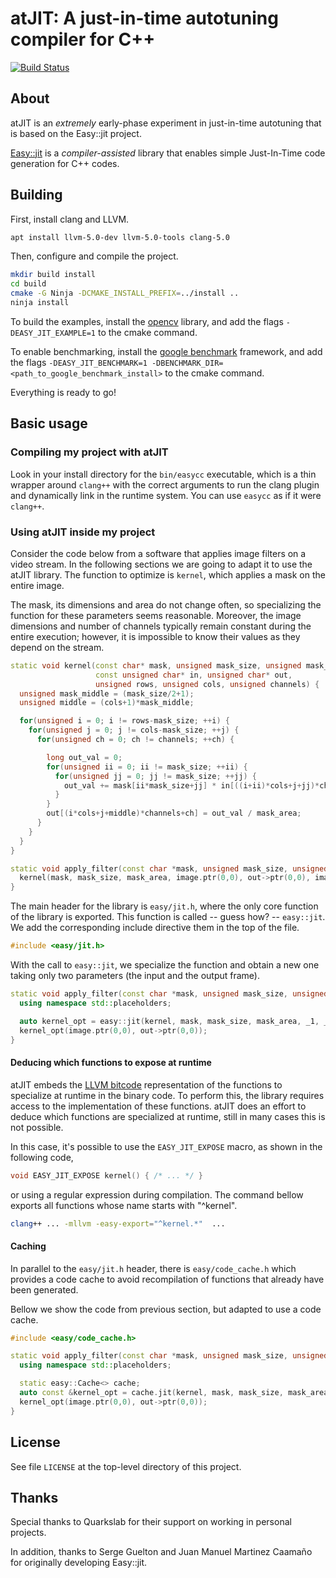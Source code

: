 atJIT: A just-in-time autotuning compiler for C++
==========================================

[![Build Status](https://travis-ci.org/kavon/atJIT.svg?branch=master)](https://travis-ci.org/kavon/atJIT)

About
-----

atJIT is an _extremely_ early-phase experiment in just-in-time autotuning that
is based on the Easy::jit project. 

[Easy::jit](https://github.com/jmmartinez/easy-just-in-time) is a
_compiler-assisted_ library that enables simple Just-In-Time
code generation for C++ codes.

Building
--------

First, install clang and LLVM.

```bash
apt install llvm-5.0-dev llvm-5.0-tools clang-5.0
```

Then, configure and compile the project.

```bash
mkdir build install
cd build
cmake -G Ninja -DCMAKE_INSTALL_PREFIX=../install ..
ninja install
```
<!--
cmake -DLLVM_DIR=/usr/lib/llvm-5.0/cmake <path_to_easy_jit_src>
cmake --build .
-->

To build the examples, install the [opencv](https://opencv.org/) library,
and add the flags ```-DEASY_JIT_EXAMPLE=1``` to the cmake command.

To enable benchmarking, install the [google benchmark](https://github.com/google/benchmark) framework,
and add the flags ```-DEASY_JIT_BENCHMARK=1 -DBENCHMARK_DIR=<path_to_google_benchmark_install>``` to the cmake command.

Everything is ready to go!

<!--
### Docker

If you want to give only a quick test to the project, everything is provided to use it with docker.
To do this, generate a Dockerfile from the current directory using the scripts in ```<path_to_easy_jit_src>/misc/docker```,
then generate your docker instance.

```bash
python3 <path_to_easy_jit_src>/misc/docker/GenDockerfile.py  <path_to_easy_jit_src>/.travis.yml > Dockerfile
docker build -t easy/test -f Dockerfile
docker run -ti easy/test /bin/bash
```
-->

Basic usage
-----------

### Compiling my project with atJIT

Look in your install directory for the `bin/easycc` executable, which is a
thin wrapper around `clang++` with the correct arguments to run the
clang plugin and dynamically link in the runtime system.
You can use `easycc` as if it were `clang++`.

<!--
Since the Easy::Jit library relies on assistance from the compiler, its
mandatory to load a compiler plugin in order to use it.
The flag ```-Xclang -load -Xclang <path_to_easy_jit_build>/bin/EasyJitPass.so```
loads the plugin.

The included headers require C++14 support, and remember to add the include directories!
Use ```--std=c++14 -I<path_to_easy_jit_src>/cpplib/include```.

Finaly, the binary must be linked against the Easy::Jit runtime library, using
```-L<path_to_easy_jit_build>/bin -lEasyJitRuntime```.

Putting all together we get the command bellow.

```bash
clang++-5.0 --std=c++14 <my_file.cpp> \
  -Xclang -load -Xclang /path/to/easy/jit/build/bin/bin/EasyJitPass.so \
  -I<path_to_easy_jit_src>/cpplib/include \
  -L<path_to_easy_jit_build>/bin -lEasyJitRuntime
```
-->

### Using atJIT inside my project

Consider the code below from a software that applies image filters on a video stream.
In the following sections we are going to adapt it to use the atJIT library.
The function to optimize is ```kernel```, which applies a mask on the entire image.

The mask, its dimensions and area do not change often, so specializing the function for
these parameters seems reasonable.
Moreover, the image dimensions and number of channels typically remain constant during
the entire execution; however, it is impossible to know their values as they depend on the stream.

```cpp
static void kernel(const char* mask, unsigned mask_size, unsigned mask_area,
                   const unsigned char* in, unsigned char* out,
                   unsigned rows, unsigned cols, unsigned channels) {
  unsigned mask_middle = (mask_size/2+1);
  unsigned middle = (cols+1)*mask_middle;

  for(unsigned i = 0; i != rows-mask_size; ++i) {
    for(unsigned j = 0; j != cols-mask_size; ++j) {
      for(unsigned ch = 0; ch != channels; ++ch) {

        long out_val = 0;
        for(unsigned ii = 0; ii != mask_size; ++ii) {
          for(unsigned jj = 0; jj != mask_size; ++jj) {
            out_val += mask[ii*mask_size+jj] * in[((i+ii)*cols+j+jj)*channels+ch];
          }
        }
        out[(i*cols+j+middle)*channels+ch] = out_val / mask_area;
      }
    }
  }
}

static void apply_filter(const char *mask, unsigned mask_size, unsigned mask_area, cv::Mat &image, cv::Mat *&out) {
  kernel(mask, mask_size, mask_area, image.ptr(0,0), out->ptr(0,0), image.rows, image.cols, image.channels());
}
```

The main header for the library is ```easy/jit.h```, where the only core function
of the library is exported. This function is called -- guess how? -- ```easy::jit```.
We add the corresponding include directive them in the top of the file.

```cpp
#include <easy/jit.h>
```

With the call to ```easy::jit```, we specialize the function and obtain a new
one taking only two parameters (the input and the output frame).

```cpp
static void apply_filter(const char *mask, unsigned mask_size, unsigned mask_area, cv::Mat &image, cv::Mat *&out) {
  using namespace std::placeholders;

  auto kernel_opt = easy::jit(kernel, mask, mask_size, mask_area, _1, _2, image.rows, image.cols, image.channels());
  kernel_opt(image.ptr(0,0), out->ptr(0,0));
}
```

#### Deducing which functions to expose at runtime

atJIT embeds the [LLVM bitcode](https://llvm.org/docs/LangRef.html)
representation of the functions to specialize at runtime in the binary code.
To perform this, the library requires access to the implementation of these
functions.
atJIT does an effort to deduce which functions are specialized at runtime,
still in many cases this is not possible.

In this case, it's possible to use the ```EASY_JIT_EXPOSE``` macro, as shown in
the following code,

```cpp
void EASY_JIT_EXPOSE kernel() { /* ... */ }
```

or using a regular expression during compilation.
The command bellow exports all functions whose name starts with "^kernel".

```bash
clang++ ... -mllvm -easy-export="^kernel.*"  ...
```

#### Caching

In parallel to the ```easy/jit.h``` header, there is ```easy/code_cache.h``` which
provides a code cache to avoid recompilation of functions that already have been
generated.

Bellow we show the code from previous section, but adapted to use a code cache.

```cpp
#include <easy/code_cache.h>
```

```cpp
static void apply_filter(const char *mask, unsigned mask_size, unsigned mask_area, cv::Mat &image, cv::Mat *&out) {
  using namespace std::placeholders;

  static easy::Cache<> cache;
  auto const &kernel_opt = cache.jit(kernel, mask, mask_size, mask_area, _1, _2, image.rows, image.cols, image.channels());
  kernel_opt(image.ptr(0,0), out->ptr(0,0));
}
```

License
-------

See file `LICENSE` at the top-level directory of this project.

Thanks
------

Special thanks to Quarkslab for their support on working in personal projects.

In addition, thanks to Serge Guelton and Juan Manuel Martinez Caamaño for
originally developing Easy::jit.
